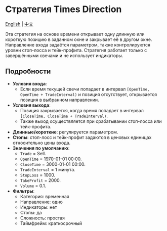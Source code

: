 # Стратегия Times Direction
[English](README.md) | [中文](README_cn.md)

Эта стратегия на основе времени открывает одну длинную или короткую позицию в заданном окне и закрывает её в другом окне. Направление входа задаётся параметром, также контролируются уровни стоп-лосса и тейк-профита. Стратегия работает только с завершёнными свечами и не использует индикаторы.

## Подробности

- **Условия входа**:
  - Если время текущей свечи попадает в интервал `[OpenTime, OpenTime + TradeInterval)` и позиция отсутствует, открывается позиция в выбранном направлении.
- **Условия выхода**:
  - Позиция закрывается, когда время попадает в интервал `[CloseTime, CloseTime + TradeInterval)`.
  - Также выход осуществляется при срабатывании стоп-лосса или тейк-профита.
- **Длинные/короткие**: регулируется параметром.
- **Стопы**: стоп-лосс и тейк-профит задаются в ценовых единицах относительно цены входа.
- **Значения по умолчанию**:
  - `Trade` = Sell.
  - `OpenTime` = 1970-01-01 00:00.
  - `CloseTime` = 3000-01-01 00:00.
  - `TradeInterval` = 1 минута.
  - `StopLoss` = 1000.
  - `TakeProfit` = 2000.
  - `Volume` = 0.1.
- **Фильтры**:
  - Категория: временная
  - Направление: одно
  - Индикаторы: нет
  - Стопы: да
  - Сложность: простая
  - Таймфрейм: краткосрочный
